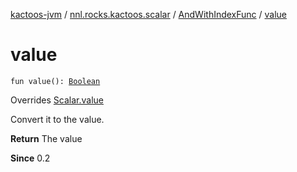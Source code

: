[kactoos-jvm](../../index.md) / [nnl.rocks.kactoos.scalar](../index.md) / [AndWithIndexFunc](index.md) / [value](./value.md)

# value

`fun value(): `[`Boolean`](https://kotlinlang.org/api/latest/jvm/stdlib/kotlin/-boolean/index.html)

Overrides [Scalar.value](../../nnl.rocks.kactoos/-scalar/value.md)

Convert it to the value.

**Return**
The value

**Since**
0.2


